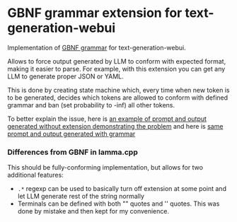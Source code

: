 # GBNF grammar extension for text-generation-webui

Implementation of [GBNF grammar](https://github.com/ggerganov/llama.cpp/blob/master/grammars/README.md)
for text-generation-webui.

Allows to force output generated by LLM to conform with expected format, making it easier to parse. For example,
with this extension you can get any LLM to generate proper JSON or YAML.

This is done by creating state machine which, every time when new token is to be generated, decides which
tokens are allowed to conform with defined grammar and ban (set probability to -inf) all other tokens.

To better explain the issue, here is [an example of prompt and output generated without extension demonstrating the problem](https://rentry.org/yxg7s)
and here is [same prompt and output generated with grammar](https://rentry.org/4tyci)

### Differences from GBNF in lamma.cpp

This should be fully-conforming implementation, but allows for two additional features:
 - `.*` regexp can be used to basically turn off extension at some point and let LLM generate rest of the string normally
 - Terminals can be defined with both "" quotes and '' quotes. This was done by mistake and then kept for my convenience.
